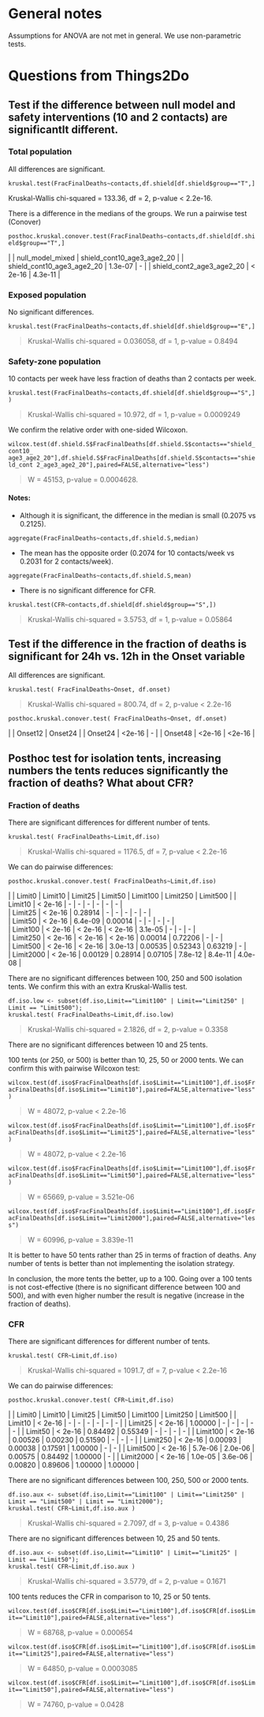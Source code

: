 # General notes

Assumptions for ANOVA are not met in general. We use non-parametric tests.

# Questions from Things2Do

## Test if the difference between null model and safety interventions (10 and 2 contacts) are significantlt different.

### Total population
All differences are significant. 

`kruskal.test(FracFinalDeaths~contacts,df.shield[df.shield$group=="T",]`
 
Kruskal-Wallis chi-squared = 133.36, df = 2, p-value < 2.2e-16. 

There is a difference in the medians of the groups. We run a pairwise test (Conover)

`posthoc.kruskal.conover.test(FracFinalDeaths~contacts,df.shield[df.shield$group=="T",]`

|                                | null\_model\_mixed  | shield\_cont10\_age3\_age2\_20 |
| shield\_cont10\_age3\_age2\_20 | 1.3e-07             | -                              |
| shield\_cont2\_age3\_age2\_20  | < 2e-16             | 4.3e-11                        |

### Exposed population
No significant differences.

`kruskal.test(FracFinalDeaths~contacts,df.shield[df.shield$group=="E",]`

> Kruskal-Wallis chi-squared = 0.036058, df = 1, p-value = 0.8494

### Safety-zone population
10 contacts per week have less fraction of deaths than 2 contacts per week.

`kruskal.test(FracFinalDeaths~contacts,df.shield[df.shield$group=="S",])`

> Kruskal-Wallis chi-squared = 10.972, df = 1, p-value = 0.0009249

We confirm the relative order with one-sided Wilcoxon.

`wilcox.test(df.shield.S$FracFinalDeaths[df.shield.S$contacts=="shield_cont10_ age3_age2_20"],df.shield.S$FracFinalDeaths[df.shield.S$contacts=="shield_cont 2_age3_age2_20"],paired=FALSE,alternative="less")`

> W = 45153, p-value = 0.0004628.

#### Notes:
 - Although it is significant, the difference in the median is small (0.2075 vs 0.2125).

`aggregate(FracFinalDeaths~contacts,df.shield.S,median)`

 - The mean has the opposite order (0.2074 for 10 contacts/week vs 0.2031 for 2 contacts/week).

`aggregate(FracFinalDeaths~contacts,df.shield.S,mean)`

 - There is no significant difference for CFR.

`kruskal.test(CFR~contacts,df.shield[df.shield$group=="S",])`

> Kruskal-Wallis chi-squared = 3.5753, df = 1, p-value = 0.05864

## Test if the difference in the fraction of deaths is significant for 24h vs. 12h in the Onset variable

All differences are significant.

`kruskal.test( FracFinalDeaths~Onset, df.onset)`

> Kruskal-Wallis chi-squared = 800.74, df = 2, p-value < 2.2e-16

`posthoc.kruskal.conover.test( FracFinalDeaths~Onset, df.onset)`

|         | Onset12 | Onset24 |
| Onset24 | <2e-16  | -       |
| Onset48 | <2e-16  | <2e-16  |

## Posthoc test for isolation tents, increasing numbers the tents reduces significantly the fraction of deaths? What about CFR?

### Fraction of deaths

There are significant differences for different number of tents.

`kruskal.test( FracFinalDeaths~Limit,df.iso)`

> Kruskal-Wallis chi-squared = 1176.5, df = 7, p-value < 2.2e-16

We can do pairwise differences:

`posthoc.kruskal.conover.test( FracFinalDeaths~Limit,df.iso)`

|           | Limit0  | Limit10 | Limit25 | Limit50 | Limit100 | Limit250 | Limit500 |
| Limit10   | < 2e-16 | -       | -       | -       | -        | -        | -        |  
| Limit25   | < 2e-16 | 0.28914 | -       | -       | -        | -        | -        |  
| Limit50   | < 2e-16 | 6.4e-09 | 0.00014 | -       | -        | -        | -        |  
| Limit100  | < 2e-16 | < 2e-16 | < 2e-16 | 3.1e-05 | -        | -        | -        |  
| Limit250  | < 2e-16 | < 2e-16 | < 2e-16 | 0.00014 | 0.72206  | -        | -        |  
| Limit500  | < 2e-16 | < 2e-16 | 3.0e-13 | 0.00535 | 0.52343  | 0.63219  | -        |  
| Limit2000 | < 2e-16 | 0.00129 | 0.28914 | 0.07105 | 7.8e-12  | 8.4e-11  | 4.0e-08  |  

There are no significant differences between 100, 250 and 500 isolation tents. We confirm this with an extra Kruskal-Wallis test.

```
df.iso.low <- subset(df.iso,Limit=="Limit100" | Limit=="Limit250" | Limit == "Limit500");
kruskal.test( FracFinalDeaths~Limit,df.iso.low)
```
> Kruskal-Wallis chi-squared = 2.1826, df = 2, p-value = 0.3358

There are no significant differences between 10 and 25 tents.

100 tents (or 250, or 500) is better than 10, 25, 50 or 2000 tents. We can confirm this with pairwise Wilcoxon test:

`wilcox.test(df.iso$FracFinalDeaths[df.iso$Limit=="Limit100"],df.iso$FracFinalDeaths[df.iso$Limit=="Limit10"],paired=FALSE,alternative="less")`

> W = 48072, p-value < 2.2e-16


`wilcox.test(df.iso$FracFinalDeaths[df.iso$Limit=="Limit100"],df.iso$FracFinalDeaths[df.iso$Limit=="Limit25"],paired=FALSE,alternative="less")`

> W = 48072, p-value < 2.2e-16


`wilcox.test(df.iso$FracFinalDeaths[df.iso$Limit=="Limit100"],df.iso$FracFinalDeaths[df.iso$Limit=="Limit50"],paired=FALSE,alternative="less")`

> W = 65669, p-value = 3.521e-06


`wilcox.test(df.iso$FracFinalDeaths[df.iso$Limit=="Limit100"],df.iso$FracFinalDeaths[df.iso$Limit=="Limit2000"],paired=FALSE,alternative="less")`

> W = 60996, p-value = 3.839e-11

It is better to have 50 tents rather than 25 in terms of fraction of deaths.
Any number of tents is better than not implementing the isolation strategy.

In conclusion, the more tents the better, up to a 100. Going over a 100 tents is not cost-effective (there is no significant difference between 100 and 500), and with even higher number the result is negative (increase in the fraction of deaths).

### CFR

There are significant differences for different number of tents.

`kruskal.test( CFR~Limit,df.iso)`

> Kruskal-Wallis chi-squared = 1091.7, df = 7, p-value < 2.2e-16

We can do pairwise differences:

`posthoc.kruskal.conover.test( CFR~Limit,df.iso)`

|           | Limit0  | Limit10 | Limit25 | Limit50 | Limit100 | Limit250 | Limit500 | 
| Limit10   | < 2e-16 | -       | -       | -       | -        | -        | -        | 
| Limit25   | < 2e-16 | 1.00000 | -       | -       | -        | -        | -        | 
| Limit50   | < 2e-16 | 0.84492 | 0.55349 | -       | -        | -        | -        | 
| Limit100  | < 2e-16 | 0.00526 | 0.00230 | 0.51590 | -        | -        | -        | 
| Limit250  | < 2e-16 | 0.00093 | 0.00038 | 0.17591 | 1.00000  | -        | -        | 
| Limit500  | < 2e-16 | 5.7e-06 | 2.0e-06 | 0.00575 | 0.84492  | 1.00000  | -        | 
| Limit2000 | < 2e-16 | 1.0e-05 | 3.6e-06 | 0.00820 | 0.89606  | 1.00000  | 1.00000  |

There are no significant differences between 100, 250, 500 or 2000 tents.

```
df.iso.aux <- subset(df.iso,Limit=="Limit100" | Limit=="Limit250" | Limit == "Limit500" | Limit == "Limit2000");
kruskal.test( CFR~Limit,df.iso.aux )
```
> Kruskal-Wallis chi-squared = 2.7097, df = 3, p-value = 0.4386

There are no significant differences between 10, 25 and 50 tents.

```
df.iso.aux <- subset(df.iso,Limit=="Limit10" | Limit=="Limit25" | Limit == "Limit50");
kruskal.test( CFR~Limit,df.iso.aux )
```
> Kruskal-Wallis chi-squared = 3.5779, df = 2, p-value = 0.1671

100 tents reduces the CFR in comparison to 10, 25 or 50 tents.

`wilcox.test(df.iso$CFR[df.iso$Limit=="Limit100"],df.iso$CFR[df.iso$Limit=="Limit10"],paired=FALSE,alternative="less")`

> W = 68768, p-value = 0.000654

`wilcox.test(df.iso$CFR[df.iso$Limit=="Limit100"],df.iso$CFR[df.iso$Limit=="Limit25"],paired=FALSE,alternative="less")`

> W = 64850, p-value = 0.0003085

`wilcox.test(df.iso$CFR[df.iso$Limit=="Limit100"],df.iso$CFR[df.iso$Limit=="Limit50"],paired=FALSE,alternative="less")`

> W = 74760, p-value = 0.0428

